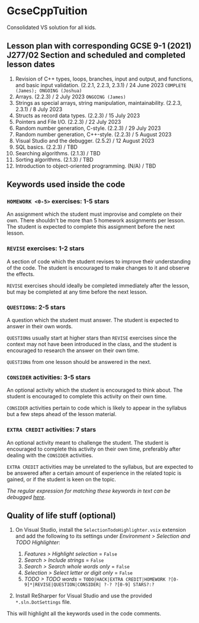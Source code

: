 # GcseCppTuition

Consolidated VS solution for all kids.

## Lesson plan with corresponding GCSE 9-1 (2021) J277/02 Section and scheduled and completed lesson dates

1. Revision of C++ types, loops, branches, input and output, and functions, and basic input validation. (2.2.1, 2.2.3, 2.3.1) / 24 June 2023 `COMPLETE (James); ONGOING (Joshua)` 
1. Arrays. (2.2.3) / 2 July 2023 `ONGOING (James)` 
1. Strings as special arrays, string manipulation, maintainability. (2.2.3, 2.3.1) / 8 July 2023
1. Structs as record data types. (2.2.3) / 15 July 2023
1. Pointers and File I/O. (2.2.3) / 22 July 2023
1. Random number generation, C-style. (2.2.3) / 29 July 2023
1. Random number generation, C++-style. (2.2.3) / 5 August 2023
1. Visual Studio and the debugger. (2.5.2) / 12 August 2023
1. SQL basics. (2.2.3) / TBD
1. Searching algorithms. (2.1.3) / TBD
1. Sorting algorithms. (2.1.3) / TBD
1. Introduction to object-oriented programming. (N/A) / TBD

## Keywords used inside the code

### `HOMEWORK <0-5>` exercises: 1-5 stars

An assignment which the student must improvise and complete on their own. There shouldn't be more than 5 homework assignments per lesson. The student is expected to complete this assignment before the next lesson.

### `REVISE` exercises: 1-2 stars

A section of code which the student revises to improve their understanding of the code. The student is encouraged to make changes to it and observe the effects.

`REVISE` exercises should ideally be completed immediately after the lesson, but may be completed at any time before the next lesson.

### `QUESTION`s: 2-5 stars

A question which the student must answer. The student is expected to answer in their own words. 

`QUESTION`s usually start at higher stars than `REVISE` exercises since the context may not have been introduced in the class, and the student is encouraged to research the answer on their own time. 

`QUESTION`s from one lesson should be answered in the next.

### `CONSIDER` activities: 3-5 stars

An optional activity which the student is encouraged to think about. The student is encouraged to complete this activity on their own time.

`CONSIDER` activities pertain to code which is likely to appear in the syllabus but a few steps ahead of the lesson material.

### `EXTRA CREDIT` activities: 7 stars

An optional activity meant to challenge the student. The student is encouraged to complete this activity on their own time, preferably after dealing with the `CONSIDER` activities.

`EXTRA CREDIT` activities may be unrelated to the syllabus, but are expected to be answered after a certain amount of experience in the related topic is gained, or if the student is keen on the topic.

*The regular expression for matching these keywords in text can be debugged [here](https://www.debuggex.com/r/lBZe033_m_1584xV)*.

## Quality of life stuff (optional)
1. On Visual Studio, install the `SelectionTodoHighlighter.vsix` extension and add the following to its settings under *Environment > Selection and TODO Highlighter*:

	1. *Features > Highlight selection* = `False`
	1. *Search > Include strings* = `False`
	1. *Search > Search whole words only* = `False`
	1. *Selection > Select letter or digit only* = `False`
	1. *TODO > TODO words* = `TODO|HACK|EXTRA CREDIT|HOMEWORK ?[0-9]*|REVISE|QUESTION|CONSIDER| ?-? ?[0-9] STARS?:?`

1. Install ReSharper for Visual Studio and use the provided `*.sln.DotSettings` file.

This will highlight all the keywords used in the code comments.
